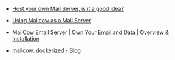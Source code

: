 
* [Host your own Mail Server, is it a good idea?](https://www.youtube.com/watch?v=Q-E6ljN3eG0)
* [Using Mailcow as a Mail Server](https://medium.com/codex/using-mailcow-as-a-mail-server-edfabb050e8)

* [MailCow Email Server | Own Your Email and Data | Overview & Installation](https://www.youtube.com/watch?v=t8quQ-LHxg0)
* [mailcow: dockerized - Blog](https://mailcow.email/)
